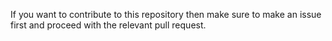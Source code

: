 If you want to contribute to this repository then make sure to make an issue first and proceed with the relevant pull request.
